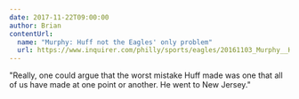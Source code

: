 ```yaml
---
date: 2017-11-22T09:00:00
author: Brian
contentUrl: 
  name: "Murphy: Huff not the Eagles' only problem"
  url: https://www.inquirer.com/philly/sports/eagles/20161103_Murphy__Huff_not_the_Eagles__only_problem.html
---
```

"Really, one could argue that the worst mistake Huff made was one that all of us have made at one point or another. He went to New Jersey."